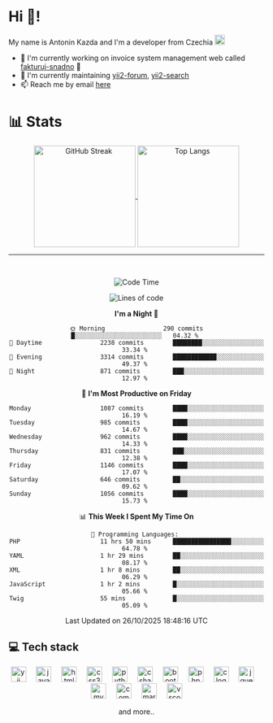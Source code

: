 # Hi 👋!
My name is Antonin Kazda and I'm a developer from Czechia <img src="https://openmoji.org/data/color/svg/1F1E8-1F1FF.svg" width="20px" alt="Czech flag">

- 🔨 I'm currently working on invoice system management web called [fakturuj-snadno](https://fakturuj-snadno.cz) 📑
- 🧰 I'm currently maintaining [yii2-forum](https://github.com/2rats/yii2-forum), [yii2-search](https://github.com/kazda01/yii2-search)
- 📫 Reach me by email [here](mailto:antoninkazda@seznam.cz)

# 📊 Stats

<div align="center">
  
  <a href="[https://github.com/anuraghazra/github-readme-stats](https://git.io/streak-stats)">
    <img alt="GitHub Streak" height=200 align="center" src="https://github-readme-streak-stats-eight.vercel.app/?user=kazda01&theme=dark" />
  </a>
  
  <a href="https://github.com/anuraghazra/convoychat">
    <img alt="Top Langs" height=200 align="center" src="https://github-readme-stats-seven-lime-78.vercel.app/api/top-langs/?username=kazda01&layout=compact&theme=dark&hide=Shell,Batchfile,Awk,HTML,Swig,c%2B%2B,Lua" />
  </a>
  
</div>

---

<br>

<div align="center">
  
<!--START_SECTION:waka-->
![Code Time](http://img.shields.io/badge/Code%20Time-1%2C680%20hrs%2038%20mins-blue)

![Lines of code](https://img.shields.io/badge/From%20Hello%20World%20I%27ve%20Written-1.8%20million%20lines%20of%20code-blue)

**I'm a Night 🦉** 

```text
🌞 Morning                290 commits         █░░░░░░░░░░░░░░░░░░░░░░░░   04.32 % 
🌆 Daytime                2238 commits        ████████░░░░░░░░░░░░░░░░░   33.34 % 
🌃 Evening                3314 commits        ████████████░░░░░░░░░░░░░   49.37 % 
🌙 Night                  871 commits         ███░░░░░░░░░░░░░░░░░░░░░░   12.97 % 
```
📅 **I'm Most Productive on Friday** 

```text
Monday                   1087 commits        ████░░░░░░░░░░░░░░░░░░░░░   16.19 % 
Tuesday                  985 commits         ████░░░░░░░░░░░░░░░░░░░░░   14.67 % 
Wednesday                962 commits         ████░░░░░░░░░░░░░░░░░░░░░   14.33 % 
Thursday                 831 commits         ███░░░░░░░░░░░░░░░░░░░░░░   12.38 % 
Friday                   1146 commits        ████░░░░░░░░░░░░░░░░░░░░░   17.07 % 
Saturday                 646 commits         ██░░░░░░░░░░░░░░░░░░░░░░░   09.62 % 
Sunday                   1056 commits        ████░░░░░░░░░░░░░░░░░░░░░   15.73 % 
```


📊 **This Week I Spent My Time On** 

```text
💬 Programming Languages: 
PHP                      11 hrs 50 mins      ████████████████░░░░░░░░░   64.78 % 
YAML                     1 hr 29 mins        ██░░░░░░░░░░░░░░░░░░░░░░░   08.17 % 
XML                      1 hr 8 mins         ██░░░░░░░░░░░░░░░░░░░░░░░   06.29 % 
JavaScript               1 hr 2 mins         █░░░░░░░░░░░░░░░░░░░░░░░░   05.66 % 
Twig                     55 mins             █░░░░░░░░░░░░░░░░░░░░░░░░   05.09 % 
```


 Last Updated on 26/10/2025 18:48:16 UTC
<!--END_SECTION:waka-->

</div>

## 💻 Tech stack
<div align="center">
  <img src="https://cdn.jsdelivr.net/gh/devicons/devicon/icons/yii/yii-original.svg" height="30" alt="yii logo"  />
  <img width="12" />
  <img src="https://cdn.jsdelivr.net/gh/devicons/devicon/icons/javascript/javascript-original.svg" height="30" alt="javascript logo"  />
  <img width="12" />
  <img src="https://cdn.jsdelivr.net/gh/devicons/devicon/icons/html5/html5-original.svg" height="30" alt="html5 logo"  />
  <img width="12" />
  <img src="https://cdn.jsdelivr.net/gh/devicons/devicon/icons/css3/css3-original.svg" height="30" alt="css3 logo"  />
  <img width="12" />
  <img src="https://cdn.jsdelivr.net/gh/devicons/devicon/icons/python/python-original.svg" height="30" alt="python logo"  />
  <img width="12" />
  <img src="https://cdn.jsdelivr.net/gh/devicons/devicon/icons/csharp/csharp-original.svg" height="30" alt="csharp logo"  />
  <img width="12" />
  <img src="https://cdn.jsdelivr.net/gh/devicons/devicon/icons/bootstrap/bootstrap-original.svg" height="30" alt="bootstrap logo"  />
  <img width="12" />
  <img src="https://cdn.jsdelivr.net/gh/devicons/devicon/icons/php/php-original.svg" height="30" alt="php logo"  />
  <img width="12" />
  <img src="https://cdn.jsdelivr.net/gh/devicons/devicon/icons/c/c-original.svg" height="30" alt="c logo"  />
  <img width="12" />
  <img src="https://cdn.jsdelivr.net/gh/devicons/devicon/icons/jquery/jquery-original.svg" height="30" alt="jquery logo"  />
  <img width="12" />
  <img src="https://cdn.jsdelivr.net/gh/devicons/devicon/icons/mysql/mysql-original.svg" height="30" alt="mysql logo"  />
  <img width="12" />
  <img src="https://cdn.jsdelivr.net/gh/devicons/devicon/icons/composer/composer-original.svg" height="30" alt="composer logo"  />
  <img width="12" />
  <img src="https://cdn.jsdelivr.net/gh/devicons/devicon/icons/markdown/markdown-original.svg" height="30" alt="markdown logo"  />
  <img width="12" />
  <img src="https://cdn.jsdelivr.net/gh/devicons/devicon/icons/vscode/vscode-original.svg" height="30" alt="vscode logo"  />

  and more..
  
</div>
